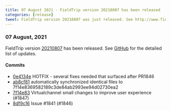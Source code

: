 ```yaml
---
title: 07 August 2021 - FieldTrip version 20210807 has been released
categories: [release]
tweet: FieldTrip version 20210807 was just released. See http://www.fieldtriptoolbox.org/#07-august-2021
---
```


### 07 August, 2021

FieldTrip version [20210807](http://github.com/fieldtrip/fieldtrip/releases/tag/20210807) has been released.
See [GitHub](https://github.com/fieldtrip/fieldtrip/compare/20210804...20210807) for the detailed list of updates.

#### Commits

- [0e4134e](http://github.com/fieldtrip/fieldtrip/commit/0e4134e) HOTFIX - several fixes needed that surfaced after PR1846
- [ab8cf81](http://github.com/fieldtrip/fieldtrip/commit/ab8cf81) automatically synchronized identical files to 7f14e8369582189c3de84ab2993ee94d02730ea2
- [7f14e83](http://github.com/fieldtrip/fieldtrip/commit/7f14e83) Virtualchannel small changes to improve user experience (#1847)
- [8df9c16](http://github.com/fieldtrip/fieldtrip/commit/8df9c16) Issue #1841 (#1846)
